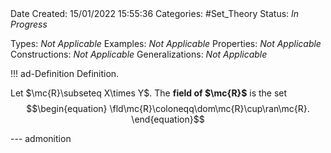 <br />
<br />

Date Created: 15/01/2022 15:55:36
Categories: #Set_Theory
Status: _In Progress_

Types: _Not Applicable_
Examples: _Not Applicable_ 
Properties: _Not Applicable_
Constructions: _Not Applicable_
Generalizations: _Not Applicable_

!!! ad-Definition Definition.

Let $\mc{R}\subseteq X\times Y$. The **field of $\mc{R}$** is the set
$$\begin{equation}
    \fld\mc{R}\coloneqq\dom\mc{R}\cup\ran\mc{R}.
\end{equation}$$

--- admonition
